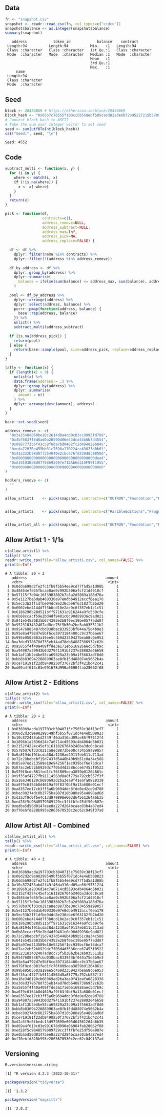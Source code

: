 
<!-- README.md is generated from README.Rmd. Please edit that file -->

## Data

``` r
fn <- "snapshot.csv"
snapshot <- readr::read_csv(fn, col_types=c("ccdcc"))
snapshot$balance <- as.integer(snapshot$balance)
summary(snapshot)
```

       address            token_id            balance    contract        
     Length:94          Length:94          Min.   :1   Length:94         
     Class :character   Class :character   1st Qu.:1   Class :character  
     Mode  :character   Mode  :character   Median :1   Mode  :character  
                                           Mean   :1                     
                                           3rd Qu.:1                     
                                           Max.   :1                     
         name          
     Length:94         
     Class :character  
     Mode  :character  
                       
                       
                       

## Seed

``` r
block <- 20446069 # https://etherscan.io/block/20446069
block_hash <- "0x05b7c76555f100cc8b568edf509caed82ade6b72095227215b57890b50bc82c1"
# Convert block hash to ASCII
# Take the sum over integer vector to set seed
seed <- sum(utf8ToInt(block_hash))
cat("Seed:", seed, "\n")
```

    Seed: 4552 

## Code

``` r
subtract_multi <- function(x, y) {
  for (i in y) {
    where <- match(i, x)
    if (!is.na(where)) {
      x <- x[-where]
    }
  }
  return(x)
}

pick <- function(df,
                 contracts=c(),
                 address_remove=NULL,
                 address_subtract=NULL,
                 address_max=Inf,
                 address_pick=NA,
                 address_replace=FALSE) {

  df <- df %>%
    dplyr::filter(name %in% contracts) %>%
    dplyr::filter(!(address %in% address_remove))
  
  df_by_address <- df %>%
    dplyr::group_by(address) %>%
    dplyr::summarise(
      balance = ifelse(sum(balance) <= address_max, sum(balance), address_max)
    )
  
  pool <- df_by_address %>%
    dplyr::arrange(address) %>%
    dplyr::select(address, balance) %>%
    purrr::pmap(function(address, balance) {
      base::rep(address, balance)
    }) %>%
    unlist() %>%
    subtract_multi(address_subtract)
  
  if (is.na(address_pick)) {
    return(pool)
  } else {
    return(base::sample(pool, size=address_pick, replace=address_replace))
  }
}

tally <- function(x) {
  if (length(x) > 0) {
    unlist(x) %>%
    data.frame(address = .) %>%
    dplyr::group_by(address) %>%
    dplyr::summarise(
      amount = n()
    ) %>%
    dplyr::arrange(desc(amount), address)
  }
}
```

``` r
base::set.seed(seed)

address_remove <- c(
  "0x3a3548e060be10c2614d0a4cb0c03cc9093fd799",
  "0x4b76837f8d8ad0a28590d06e53dcd44b6b7d4554",
  "0x0887773b5f43c58f0da7bd0402fc2d49482eb845",
  "0xcda72070e455bb31c7690a170224ce43623d0b6f",
  "0x41a322b28d0ff354040e2cbc676f0320d8c8850d",
  "0x000000000000000000000000000000000000dead",
  "0xA19193B6Bd97798695097e71EAb6d310F99f1955",
  "0x0000000000000000000000000000000000000000"
)

hodlers_remove <- c(
  ""
)

allow_artist1    <- pick(snapshot, contracts=c("OUTRUN","Foundation","Rarible","VisionsofDeath","VisionsofBirth","OrbsofNeoDinamo"), address_remove=address_remove,address_max=1)


allow_artist2    <- pick(snapshot, contracts=c("RaribleEditions","FragmentedVisionsEditions"), address_remove=address_remove,address_subtract=allow_artist1,address_max=1)


allow_artist_all <- pick(snapshot, contracts=c("OUTRUN","Foundation","Rarible","VisionsofDeath","VisionsofBirth","OrbsofNeoDinamo","RaribleEditions","FragmentedVisionsEditions"), address_remove=address_remove,address_max=1)
```

## Allow Artist 1 - 1/1s

``` r
c(allow_artist1) %>%
tally() %T>%
readr::write_csv(file="allow_artist1.csv", col_names=FALSE) %>%
print(n=Inf)
```

    # A tibble: 20 × 2
       address                                    amount
       <chr>                                       <int>
     1 0x0dda698d2fe2fc1fb8f5b54ee9cd77fbd5a1d08b      1
     2 0x48464efe55fbcae8ae0c992b306afcf21d4910cf      1
     3 0x57115f7d04c16f3983802b7c5a2d5089a188d76a      1
     4 0x5e1127be6dab460330e97e0dbb4912accf6ea178      1
     5 0x5ec53b2ff1dfbe04dc8e236cbe6f63182fb2bd20      1
     6 0x6002ebe4144d7f3b0cd10e2ac0c0f357eb1c1c51      1
     7 0x6186290b28d511bff971631c916244a9fc539cfe      1
     8 0x6b88ccacf59e2bd4df9481c0c90d89936c9ad021      1
     9 0x841e54526835b674392e2b8f0ec19be0577add87      1
    10 0x9523183432407ad8cc75f5b30a2be3ab035511b2      1
    11 0x95476885487cbd038bac833933bf044a75d4b9e3      1
    12 0x95e8a4792d7e5bf6ce3973184400cc9c37b6ae67      1
    13 0x995e0505603a19ee5c469d2359427bea68c6e953      1
    14 0xa3ded378678d735eb14ad78db64887386932c62b      1
    15 0xa5855f4f40a409ffde3a171eb616926aec5d7b9c      1
    16 0xa94987a39943b0d27941191bf237e28802e46658      1
    17 0xb1af13b2e4be55ca69829a23c09a1f5663adf8d0      1
    18 0xbb8b83694226889963ae8fb15d488074e5662b4a      1
    19 0xce719191f22db9498250f37672bf3f421bd42c41      1
    20 0xd69a4f613c03e991678d990a06904fab28662f08      1

## Allow Artist 2 - Editions

``` r
c(allow_artist2) %>%
tally() %T>%
readr::write_csv(file="allow_artist2.csv", col_names=FALSE) %>%
print(n=Inf)
```

    # A tibble: 20 × 2
       address                                    amount
       <chr>                                       <int>
     1 0x0360b9acda197703cb3040715c75659c38f13cf7      1
     2 0x06d2d2c9e98299549bf5b55f071dc4e4eb508023      1
     3 0x10c872453abd2f49f46da316ad09ae86f97512f4      1
     4 0x1896b1a2836d24c7a0714cd5593c4b4064d3b031      1
     5 0x2152f4224c45efb1611826764b246ba3dc0c8ca8      1
     6 0x578b076f33c021ca8ec8873be00c734559a99057      1
     7 0x6a8194df91bcda38da1230ad49117eb811c713ad      1
     8 0x72c28bebcbf15d7437d5446b40b9b51c8a34c588      1
     9 0x85a97ed213589e10e94256f1ec939bcf6e73dca7      1
    10 0x87ac2eb52b8929dc7f05d4d3586cce67453f0522      1
    11 0x979f8cdc881fed1fc76f809eea3859b01264861c      1
    12 0x9f35af4727fb91114563d8a8f779a792cb557f3f      1
    13 0xa16e340120cb68069ad2ba3ea9f41eafa0828338      1
    14 0xa679c6154b8d4619af9f83f0bf9a13a680e01ecf      1
    15 0xa8357ee17cb3ff5a6b9694ddc8fde0ed2ce9d788      1
    16 0xbec00274dc8b2775ba887d18b980a95e4898ad6d      1
    17 0xd2a3f9c6fbe4c13d979898e603d64561264a6b35      1
    18 0xed28f5c9848579089f29cc3fffbfe25df50e887e      1
    19 0xedba5d56d0147aee8a227d284bcaac03b4a87ed4      1
    20 0xf70ebfd828b993e2863670530c2ec62c049f37ad      1

## Allow Artist All - Combined

``` r
c(allow_artist_all) %>%
tally() %T>%
readr::write_csv(file="allow_artist_all.csv", col_names=FALSE) %>%
print(n=Inf)
```

    # A tibble: 40 × 2
       address                                    amount
       <chr>                                       <int>
     1 0x0360b9acda197703cb3040715c75659c38f13cf7      1
     2 0x06d2d2c9e98299549bf5b55f071dc4e4eb508023      1
     3 0x0dda698d2fe2fc1fb8f5b54ee9cd77fbd5a1d08b      1
     4 0x10c872453abd2f49f46da316ad09ae86f97512f4      1
     5 0x1896b1a2836d24c7a0714cd5593c4b4064d3b031      1
     6 0x2152f4224c45efb1611826764b246ba3dc0c8ca8      1
     7 0x48464efe55fbcae8ae0c992b306afcf21d4910cf      1
     8 0x57115f7d04c16f3983802b7c5a2d5089a188d76a      1
     9 0x578b076f33c021ca8ec8873be00c734559a99057      1
    10 0x5e1127be6dab460330e97e0dbb4912accf6ea178      1
    11 0x5ec53b2ff1dfbe04dc8e236cbe6f63182fb2bd20      1
    12 0x6002ebe4144d7f3b0cd10e2ac0c0f357eb1c1c51      1
    13 0x6186290b28d511bff971631c916244a9fc539cfe      1
    14 0x6a8194df91bcda38da1230ad49117eb811c713ad      1
    15 0x6b88ccacf59e2bd4df9481c0c90d89936c9ad021      1
    16 0x72c28bebcbf15d7437d5446b40b9b51c8a34c588      1
    17 0x841e54526835b674392e2b8f0ec19be0577add87      1
    18 0x85a97ed213589e10e94256f1ec939bcf6e73dca7      1
    19 0x87ac2eb52b8929dc7f05d4d3586cce67453f0522      1
    20 0x9523183432407ad8cc75f5b30a2be3ab035511b2      1
    21 0x95476885487cbd038bac833933bf044a75d4b9e3      1
    22 0x95e8a4792d7e5bf6ce3973184400cc9c37b6ae67      1
    23 0x979f8cdc881fed1fc76f809eea3859b01264861c      1
    24 0x995e0505603a19ee5c469d2359427bea68c6e953      1
    25 0x9f35af4727fb91114563d8a8f779a792cb557f3f      1
    26 0xa16e340120cb68069ad2ba3ea9f41eafa0828338      1
    27 0xa3ded378678d735eb14ad78db64887386932c62b      1
    28 0xa5855f4f40a409ffde3a171eb616926aec5d7b9c      1
    29 0xa679c6154b8d4619af9f83f0bf9a13a680e01ecf      1
    30 0xa8357ee17cb3ff5a6b9694ddc8fde0ed2ce9d788      1
    31 0xa94987a39943b0d27941191bf237e28802e46658      1
    32 0xb1af13b2e4be55ca69829a23c09a1f5663adf8d0      1
    33 0xbb8b83694226889963ae8fb15d488074e5662b4a      1
    34 0xbec00274dc8b2775ba887d18b980a95e4898ad6d      1
    35 0xce719191f22db9498250f37672bf3f421bd42c41      1
    36 0xd2a3f9c6fbe4c13d979898e603d64561264a6b35      1
    37 0xd69a4f613c03e991678d990a06904fab28662f08      1
    38 0xed28f5c9848579089f29cc3fffbfe25df50e887e      1
    39 0xedba5d56d0147aee8a227d284bcaac03b4a87ed4      1
    40 0xf70ebfd828b993e2863670530c2ec62c049f37ad      1

## Versioning

``` r
R.version$version.string
```

    [1] "R version 4.2.2 (2022-10-31)"

``` r
packageVersion("tidyverse")
```

    [1] '1.3.2'

``` r
packageVersion("magrittr")
```

    [1] '2.0.3'
